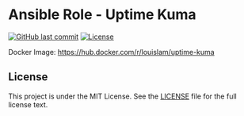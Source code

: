 # Ansible Role - Uptime Kuma

[![GitHub last commit](https://img.shields.io/github/last-commit/ursinn/ansible-role-uptime-kuma?logo=github&style=for-the-badge)](https://github.com/ursinn/ansible-role-uptime-kuma/commits)
[![License](https://img.shields.io/github/license/ursinn/ansible-role-uptime-kuma?style=for-the-badge)](https://github.com/ursinn/ansible-role-uptime-kuma/blob/main/LICENSE)

Docker Image: https://hub.docker.com/r/louislam/uptime-kuma

## License

This project is under the MIT License. See the [LICENSE](https://github.com/ursinn/ansible-role-uptime-kuma/blob/main/LICENSE) file for the full license text.
